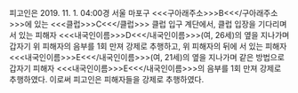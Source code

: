 피고인은 2019. 11. 1. 04:00경 서울 마포구 <<<구아래주소>>>B<<</구아래주소>>>에 있는 <<<클럽>>>C<<</클럽>>> 클럽 입구 계단에서, 클럽 입장을 기다리며 서 있는 피해자 <<<내국인이름>>>D<<</내국인이름>>>(여, 26세)의 옆을 지나가며 갑자기 위 피해자의 음부를 1회 만져 강제로 추행하고, 위 피해자의 뒤에 서 있는 피해자 <<<내국인이름>>>E<<</내국인이름>>>(여, 21세)의 옆을 지나가며 같은 방법으로 갑자기 피해자 <<<내국인이름>>>E<<</내국인이름>>>의 음부를 1회 만져 강제로 추행하였다.
이로써 피고인은 피해자들을 강제로 추행하였다.
